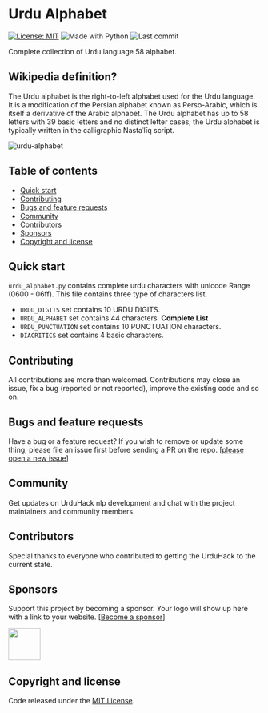 # Urdu Alphabet

[![License: MIT](https://img.shields.io/badge/license-MIT-blue.svg)](https://github.com/urduhack/urdu-alphabet/blob/master/LICENSE)
![Made with Python](https://img.shields.io/badge/made%20with-Python-blue.svg)
![Last commit](https://img.shields.io/github/last-commit/urduhack/urdu-alphabet.svg)

Complete collection of Urdu language 58 alphabet.

## Wikipedia definition?

The Urdu alphabet is the right-to-left alphabet used for the Urdu language. It is a modification of the Persian alphabet known as Perso-Arabic, which is itself a derivative of the Arabic alphabet. 
The Urdu alphabet has up to 58 letters with 39 basic letters and no distinct letter cases, the Urdu alphabet is typically written in the calligraphic Nastaʿlīq script.

![urdu-alphabet](https://raw.githubusercontent.com/urduhack/urdu-alphabet/master/design.png)

## Table of contents

- [Quick start](#quick-start)
- [Contributing](#contributing)
- [Bugs and feature requests](#bugs-and-feature-requests)
- [Community](#community)
- [Contributors](#contributors)
- [Sponsors](#sponsors)
- [Copyright and license](#copyright-and-license)

## Quick start

`urdu_alphabet.py` contains complete urdu characters with unicode Range (0600 - 06ff). This file contains three type of characters list. 

- `URDU_DIGITS` set contains 10 URDU DIGITS.
- `URDU_ALPHABET` set contains 44  characters. **Complete List**
- `URDU_PUNCTUATION` set contains 10 PUNCTUATION characters.
- `DIACRITICS` set contains 4 basic characters.


## Contributing

All contributions are more than welcomed. Contributions may close an issue, fix a bug (reported or not reported), improve the existing code and so on.


## Bugs and feature requests

Have a bug or a feature request? If you wish to remove or update some thing, please file an issue first before sending a PR on the repo. [[please open a new issue](https://github.com/urduhack/urdu-alphabet/issues/new)]


## Community

Get updates on UrduHack nlp development and chat with the project maintainers and community members.


## Contributors

Special thanks to everyone who contributed to getting the UrduHack to the current state.

## Sponsors

Support this project by becoming a sponsor. Your logo will show up here with a link to your website. [[Become a sponsor]()]

<a href="https://arbisoft.com" target="_blank"><img height="64" src="https://arbisoft.com/static/media/uploads/arbisoft.png"></a>

## Copyright and license

Code released under the [MIT License](ttps://github.com/urduhack/urduhack/blob/master/LICENSE).